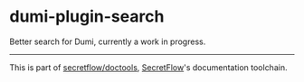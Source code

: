 # dumi-plugin-search

Better search for Dumi, currently a work in progress.

---

This is part of [secretflow/doctools], [SecretFlow]'s documentation toolchain.

[secretflow/doctools]: https://github.com/secretflow/doctools
[SecretFlow]: https://www.secretflow.org.cn/
